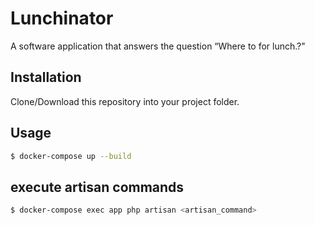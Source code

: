 # Lunchinator
A  software application that answers the question “Where to for lunch.?"

## Installation

Clone/Download this repository into your project folder.

## Usage

```bash
$ docker-compose up --build
```

## execute artisan commands

```bash
$ docker-compose exec app php artisan <artisan_command>
```
